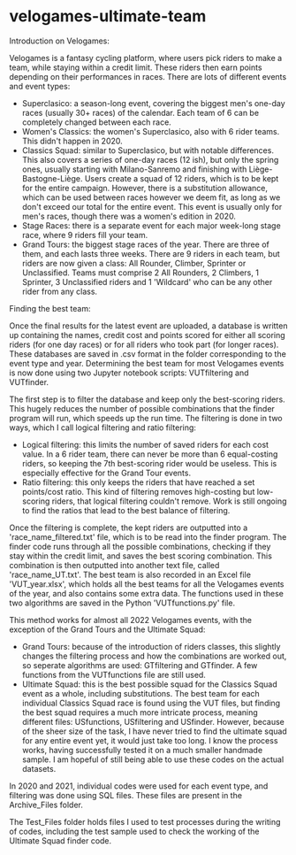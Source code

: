 # velogames-ultimate-team

Introduction on Velogames:

Velogames is a fantasy cycling platform, where users pick riders to make a team, while staying within a credit limit.
These riders then earn points depending on their performances in races.
There are lots of different events and event types:

- Superclasico: a season-long event, covering the biggest men's one-day races (usually 30+ races) of the calendar. Each team of 6 can be completely changed between each race.
- Women's Classics: the women's Superclasico, also with 6 rider teams. This didn't happen in 2020.
- Classics Squad: similar to Superclasico, but with notable differences. This also covers a series of one-day races (12 ish), but only the spring ones, usually starting with Milano-Sanremo and finishing with Liège-Bastogne-Liège. Users create a squad of 12 riders, which is to be kept for the entire campaign. However, there is a substitution allowance, which can be used between races however we deem fit, as long as we don't exceed our total for the entire event. This event is usually only for men's races, though there was a women's edition in 2020.
- Stage Races: there is a separate event for each major week-long stage race, where 9 riders fill your team.
- Grand Tours: the biggest stage races of the year. There are three of them, and each lasts three weeks. There are 9 riders in each team, but riders are now given a class: All Rounder, Climber, Sprinter or Unclassified. Teams must comprise 2 All Rounders, 2 Climbers, 1 Sprinter, 3 Unclassified riders and 1 'Wildcard' who can be any other rider from any class.


Finding the best team:

Once the final results for the latest event are uploaded, a database is written up containing the names, credit cost and points scored for either all scoring riders (for one day races) or for all riders who took part (for longer races).
These databases are saved in .csv format in the folder corresponding to the event type and year.
Determining the best team for most Velogames events is now done using two Jupyter notebook scripts: VUTfiltering and VUTfinder.

The first step is to filter the database and keep only the best-scoring riders.
This hugely reduces the number of possible combinations that the finder program will run, which speeds up the run time.
The filtering is done in two ways, which I call logical filtering and ratio filtering:

- Logical filtering: this limits the number of saved riders for each cost value. In a 6 rider team, there can never be more than 6 equal-costing riders, so keeping the 7th best-scoring rider would be useless. This is especially effective for the Grand Tour events.
- Ratio filtering: this only keeps the riders that have reached a set points/cost ratio. This kind of filtering removes high-costing but low-scoring riders, that logical filtering couldn't remove. Work is still ongoing to find the ratios that lead to the best balance of filtering.

Once the filtering is complete, the kept riders are outputted into a 'race_name_filtered.txt' file, which is to be read into the finder program.
The finder code runs through all the possible combinations, checking if they stay within the credit limit, and saves the best scoring combination.
This combination is then outputted into another text file, called 'race_name_UT.txt'.
The best team is also recorded in an Excel file 'VUT_year.xlsx', which holds all the best teams for all the Velogames events of the year, and also contains some extra data.
The functions used in these two algorithms are saved in the Python 'VUTfunctions.py' file.

This method works for almost all 2022 Velogames events, with the exception of the Grand Tours and the Ultimate Squad:

- Grand Tours: because of the introduction of riders classes, this slightly changes the filtering process and how the combinations are worked out, so seperate algorithms are used: GTfiltering and GTfinder. A few functions from the VUTfunctions file are still used.
- Ultimate Squad: this is the best possible squad for the Classics Squad event as a whole, including substitutions. The best team for each individual Classics Squad race is found using the VUT files, but finding the best squad requires a much more intricate process, meaning different files: USfunctions, USfiltering and USfinder. However, because of the sheer size of the task, I have never tried to find the ultimate squad for any entire event yet, it would just take too long. I know the process works, having successfully tested it on a much smaller handmade sample. I am hopeful of still being able to use these codes on the actual datasets.


In 2020 and 2021, individual codes were used for each event type, and filtering was done using SQL files.
These files are present in the Archive_Files folder.

The Test_Files folder holds files I used to test processes during the writing of codes, including the test sample used to check the working of the Ultimate Squad finder code.
